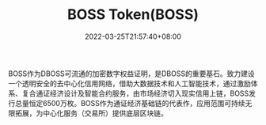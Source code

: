 ﻿---
weight: 
title: "BOSS Token(BOSS)"
description: "BOSS作为DBOSS可流通的加密数字权益证明，是DBOSS的重要基石"
date: 2022-03-25T21:57:40+08:00
lastmod: 2022-03-25T16:45:40+08:00
draft: false
authors: ["Metabd"]
featuredImage: "boss-tokenboss.webp"
link: ""
tags: ["数字代币","BOSS Token(BOSS)"]
categories: ["navigation"]
navigation: ["数字代币"]
lightgallery: true
toc: true
pinned: false
recommend: false
recommend1: false
---
BOSS作为DBOSS可流通的加密数字权益证明，是DBOSS的重要基石。致力建设一个透明安全的去中心化信用网络，借助大数据技术和人工智能技术，通过激励体系、复合通证经济设计及智能合约服务，由市场经济切入现实信用上链，BOSS发行总量恒定6500万枚。BOSS作为通证经济基础链的代表作，应用范围可持续无限拓展，为中心化服务（交易所）提供底层区块链。
